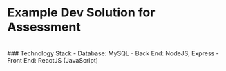 # Example Dev Solution for Assessment
<br />
### Technology Stack
- Database: MySQL
- Back End: NodeJS, Express
- Front End: ReactJS (JavaScript)